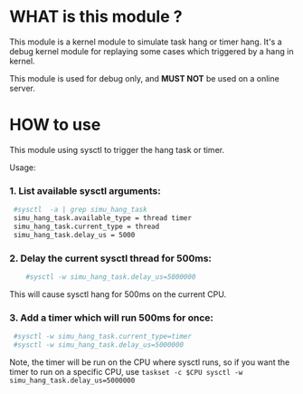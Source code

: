 # WHAT is this module ?
This module is a kernel module to simulate task hang
or timer hang.
It's a debug kernel module for replaying some cases which
triggered by a hang in kernel.

This module is used for debug only, and **MUST NOT** be
used on a online server.

# HOW to use
This module using sysctl to trigger the hang task or timer.

Usage:

### 1. List available sysctl arguments:
```bash
 #sysctl  -a | grep simu_hang_task
 simu_hang_task.available_type = thread timer
 simu_hang_task.current_type = thread
 simu_hang_task.delay_us = 5000
```

### 2. Delay the current sysctl thread for 500ms:
```bash
    #sysctl -w simu_hang_task.delay_us=5000000
```

This will cause sysctl hang for 500ms on the current CPU.

### 3. Add a timer which will run 500ms for once:
```bash
 #sysctl -w simu_hang_task.current_type=timer
 #sysctl -w simu_hang_task.delay_us=5000000
```

Note, the timer will be run on the CPU where sysctl runs,
so if you want the timer to run on a specific CPU, use
`taskset -c $CPU sysctl -w simu_hang_task.delay_us=5000000`
